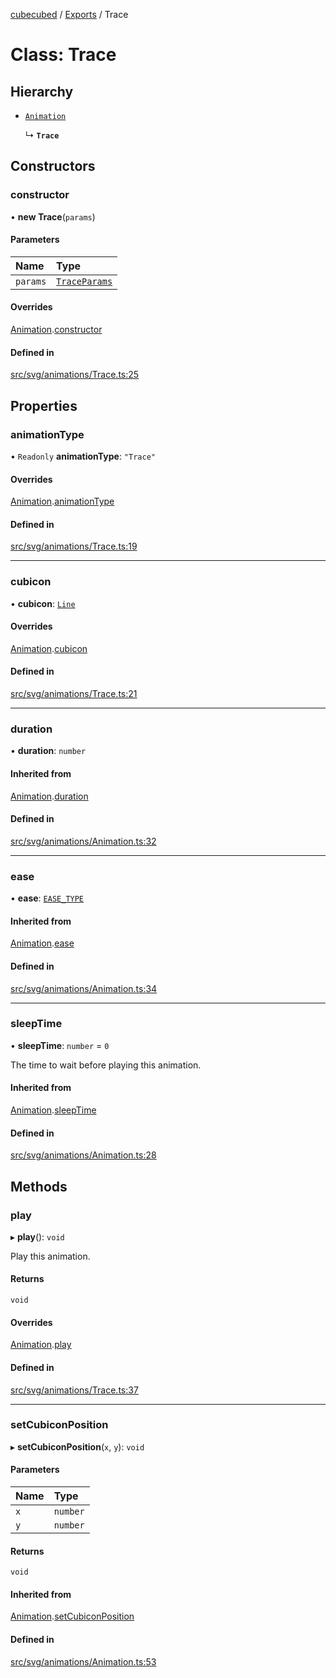 [cubecubed](/reference/README.md) / [Exports](/reference/modules.md) / Trace

# Class: Trace

## Hierarchy

- [`Animation`](/reference/classes/Animation.md)

  ↳ **`Trace`**

## Constructors

### constructor

• **new Trace**(`params`)

#### Parameters

| Name | Type |
| :------ | :------ |
| `params` | [`TraceParams`](/reference/interfaces/TraceParams.md) |

#### Overrides

[Animation](/reference/classes/Animation.md).[constructor](/reference/classes/Animation.md#constructor)

#### Defined in

[src/svg/animations/Trace.ts:25](https://github.com/imaphatduc/cubecubed/blob/ffe94b1/src/svg/animations/Trace.ts#L25)

## Properties

### animationType

• `Readonly` **animationType**: ``"Trace"``

#### Overrides

[Animation](/reference/classes/Animation.md).[animationType](/reference/classes/Animation.md#animationtype)

#### Defined in

[src/svg/animations/Trace.ts:19](https://github.com/imaphatduc/cubecubed/blob/ffe94b1/src/svg/animations/Trace.ts#L19)

___

### cubicon

• **cubicon**: [`Line`](/reference/classes/Line.md)

#### Overrides

[Animation](/reference/classes/Animation.md).[cubicon](/reference/classes/Animation.md#cubicon)

#### Defined in

[src/svg/animations/Trace.ts:21](https://github.com/imaphatduc/cubecubed/blob/ffe94b1/src/svg/animations/Trace.ts#L21)

___

### duration

• **duration**: `number`

#### Inherited from

[Animation](/reference/classes/Animation.md).[duration](/reference/classes/Animation.md#duration)

#### Defined in

[src/svg/animations/Animation.ts:32](https://github.com/imaphatduc/cubecubed/blob/ffe94b1/src/svg/animations/Animation.ts#L32)

___

### ease

• **ease**: [`EASE_TYPE`](/reference/types/EASE_TYPE.md)

#### Inherited from

[Animation](/reference/classes/Animation.md).[ease](/reference/classes/Animation.md#ease)

#### Defined in

[src/svg/animations/Animation.ts:34](https://github.com/imaphatduc/cubecubed/blob/ffe94b1/src/svg/animations/Animation.ts#L34)

___

### sleepTime

• **sleepTime**: `number` = `0`

The time to wait before playing this animation.

#### Inherited from

[Animation](/reference/classes/Animation.md).[sleepTime](/reference/classes/Animation.md#sleeptime)

#### Defined in

[src/svg/animations/Animation.ts:28](https://github.com/imaphatduc/cubecubed/blob/ffe94b1/src/svg/animations/Animation.ts#L28)

## Methods

### play

▸ **play**(): `void`

Play this animation.

#### Returns

`void`

#### Overrides

[Animation](/reference/classes/Animation.md).[play](/reference/classes/Animation.md#play)

#### Defined in

[src/svg/animations/Trace.ts:37](https://github.com/imaphatduc/cubecubed/blob/ffe94b1/src/svg/animations/Trace.ts#L37)

___

### setCubiconPosition

▸ **setCubiconPosition**(`x`, `y`): `void`

#### Parameters

| Name | Type |
| :------ | :------ |
| `x` | `number` |
| `y` | `number` |

#### Returns

`void`

#### Inherited from

[Animation](/reference/classes/Animation.md).[setCubiconPosition](/reference/classes/Animation.md#setcubiconposition)

#### Defined in

[src/svg/animations/Animation.ts:53](https://github.com/imaphatduc/cubecubed/blob/ffe94b1/src/svg/animations/Animation.ts#L53)
